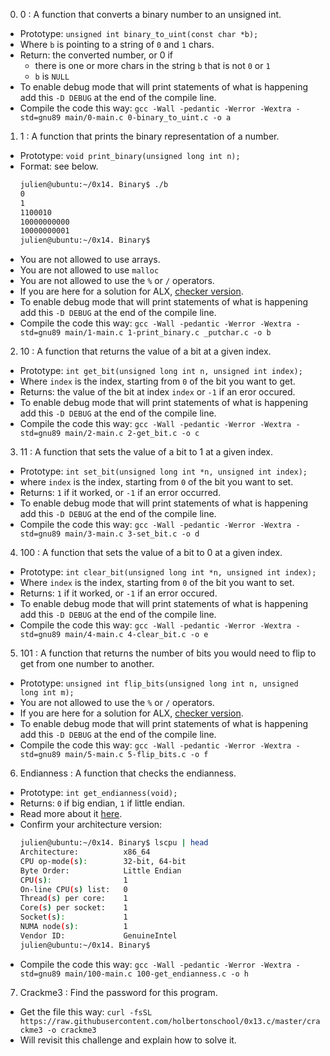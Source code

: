 0. 0 : A function that converts a binary number to an unsigned int.
- Prototype: `unsigned int binary_to_uint(const char *b);`
- Where `b` is pointing to a string of `0` and `1` chars.
- Return: the converted number, or 0 if
	- there is one or more chars in the string `b` that is not `0` or `1`
	- `b` is `NULL`
- To enable debug mode that will print statements of what is happening add this `-D DEBUG` at the end of the compile line.
- Compile the code this way: `gcc -Wall -pedantic -Werror -Wextra -std=gnu89 main/0-main.c 0-binary_to_uint.c -o a`
1. 1 : A function that prints the binary representation of a number.
- Prototype: `void print_binary(unsigned long int n);`
- Format: see below.
	```sh
	julien@ubuntu:~/0x14. Binary$ ./b 
	0
	1
	1100010
	10000000000
	10000000001
	julien@ubuntu:~/0x14. Binary$
	```
- You are not allowed to use arrays.
- You are not allowed to use `malloc`
- You are not allowed to use the `%` or `/` operators.
- If you are here for a solution for ALX, [checker version](https://github.com/iAmG-r00t/alx-low_level_programming/blob/48e0fcf3b39930ff4339b57e559115ad069f2775/0x14-bit_manipulation/1-print_binary.c).
- To enable debug mode that will print statements of what is happening add this `-D DEBUG` at the end of the compile line.
- Compile the code this way: `gcc -Wall -pedantic -Werror -Wextra -std=gnu89 main/1-main.c 1-print_binary.c _putchar.c -o b`
2. 10 : A function that returns the value of a bit at a given index.
- Prototype: `int get_bit(unsigned long int n, unsigned int index);`
- Where `index` is the index, starting from `0` of the bit you want to get.
- Returns: the value of the bit at index `index` or `-1` if an eror occured.
- To enable debug mode that will print statements of what is happening add this `-D DEBUG` at the end of the compile line.
- Compile the code this way: `gcc -Wall -pedantic -Werror -Wextra -std=gnu89 main/2-main.c 2-get_bit.c -o c`
3. 11 : A function that sets the value of a bit to 1 at a given index.
- Prototype: `int set_bit(unsigned long int *n, unsigned int index);`
- where `index` is the index, starting from `0` of the bit you want to set.
- Returns: `1` if it worked, or `-1` if an error occurred.
- To enable debug mode that will print statements of what is happening add this `-D DEBUG` at the end of the compile line.
- Compile the code this way: `gcc -Wall -pedantic -Werror -Wextra -std=gnu89 main/3-main.c 3-set_bit.c -o d`
4. 100 : A function that sets the value of a bit to 0 at a given index.
- Prototype: `int clear_bit(unsigned long int *n, unsigned int index);`
- Where `index` is the index, starting from `0` of the bit you want to set.
- Returns: `1` if it worked, or `-1` if an error occured.
- To enable debug mode that will print statements of what is happening add this `-D DEBUG` at the end of the compile line.
- Compile the code this way: `gcc -Wall -pedantic -Werror -Wextra -std=gnu89 main/4-main.c 4-clear_bit.c -o e`
5. 101 : A function that returns the number of bits you would need to flip to get from one number to another.
- Prototype: `unsigned int flip_bits(unsigned long int n, unsigned long int m);`
- You are not allowed to use the `%` or `/` operators.
- If you are here for a solution for ALX, [checker version](https://github.com/iAmG-r00t/alx-low_level_programming/blob/0377351dc5aa5ff7bf5f41869b69165c878d5a36/0x14-bit_manipulation/5-flip_bits.c).
- To enable debug mode that will print statements of what is happening add this `-D DEBUG` at the end of the compile line.
- Compile the code this way: `gcc -Wall -pedantic -Werror -Wextra -std=gnu89 main/5-main.c 5-flip_bits.c -o f`
6. Endianness : A function that checks the endianness.
- Prototype: `int get_endianness(void);`
- Returns: `0` if big endian, `1` if little endian.
- Read more about it [here](https://cs-fundamentals.com/tech-interview/c/c-program-to-check-little-and-big-endian-architecture).
- Confirm your architecture version:
	```sh
	julien@ubuntu:~/0x14. Binary$ lscpu | head
	Architecture:          x86_64
	CPU op-mode(s):        32-bit, 64-bit
	Byte Order:            Little Endian
	CPU(s):                1
	On-line CPU(s) list:   0
	Thread(s) per core:    1
	Core(s) per socket:    1
	Socket(s):             1
	NUMA node(s):          1
	Vendor ID:             GenuineIntel
	julien@ubuntu:~/0x14. Binary$
	```
- Compile the code this way: `gcc -Wall -pedantic -Werror -Wextra -std=gnu89 main/100-main.c 100-get_endianness.c -o h`
7. Crackme3 : Find the password for this program.
- Get the file this way: `curl -fsSL https://raw.githubusercontent.com/holbertonschool/0x13.c/master/crackme3 -o crackme3`
- Will revisit this challenge and explain how to solve it.
